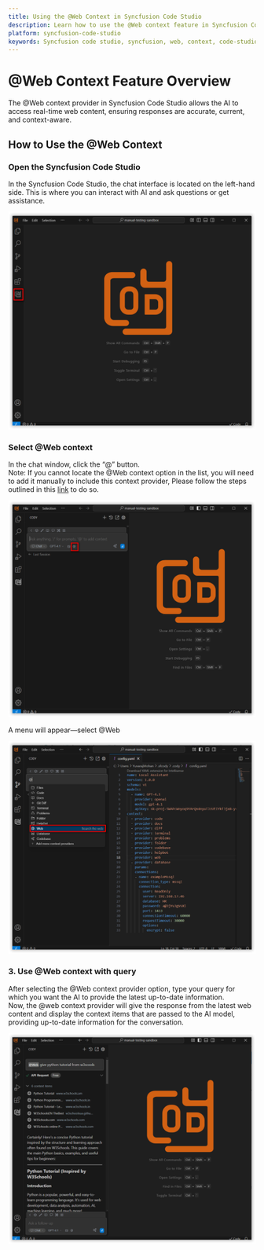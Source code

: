 ```yaml
---
title: Using the @Web Context in Syncfusion Code Studio
description: Learn how to use the @Web context feature in Syncfusion Code Studio to access real-time web content for the most current and accurate AI responses.
platform: syncfusion-code-studio
keywords: Syncfusion code studio, syncfusion, web, context, code-studio, real-time, AI, developer-tools, productivity
---
```

 
# @Web Context Feature Overview
 
The @Web context provider in Syncfusion Code Studio allows the AI to access real-time web content, ensuring responses are accurate, current, and context-aware.
 
## How to Use the @Web Context
 
### Open the Syncfusion Code Studio
 
In the Syncfusion Code Studio, the chat interface is located on the left-hand side. This is where you can interact with AI and ask questions or get assistance.

<img src="../../feature-images/open_chat.png" alt="openchat" />
 
### Select @Web context
 
In the chat window, click the “@” button.  
Note: If you cannot locate the @Web context option in the list, you will need to add it manually to include this context provider, Please follow the steps outlined in this [link](/syncfusion-cody/features/context-providers/add-more-contextproviders/How-to-configure-more-contextproviders.md) to do so.

<img src="../../feature-images/clickcontext.png" alt="click context" />
 
A menu will appear—select @Web

<img src="../../feature-images/web_opencontext.png" alt="open context" />
 
### 3. Use @Web context with query
 
After selecting the @Web context provider option, type your query for which you want the AI to provide the latest up-to-date information.  
Now, the @web context provider will give the response from the latest web content and display the context items that are passed to the AI model, providing up-to-date information for the conversation.

<img src="../../feature-images/web_output.png" alt="output" />